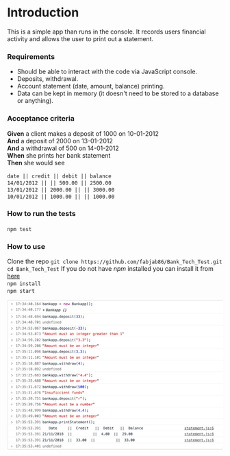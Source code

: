 Introduction
============
This is a simple app than runs in the console. It records users financial activity and allows the user to print out a statement.  

### Requirements

* Should be able to interact with the code via JavaScript console.
* Deposits, withdrawal.
* Account statement (date, amount, balance) printing.
* Data can be kept in memory (it doesn't need to be stored to a database or anything).

### Acceptance criteria

**Given** a client makes a deposit of 1000 on 10-01-2012  
**And** a deposit of 2000 on 13-01-2012  
**And** a withdrawal of 500 on 14-01-2012  
**When** she prints her bank statement  
**Then** she would see

```
date || credit || debit || balance
14/01/2012 || || 500.00 || 2500.00
13/01/2012 || 2000.00 || || 3000.00
10/01/2012 || 1000.00 || || 1000.00
```

### How to run the tests
`npm test`


### How to use
Clone the repo `git clone https://github.com/fabjab86/Bank_Tech_Test.git`  
`cd Bank_Tech_Test`
If you do not have _npm_ installed you can install it from [here](https://www.npmjs.com/get-npm)    
`npm install`  
`npm start`  



![](ScreenShot.png)
